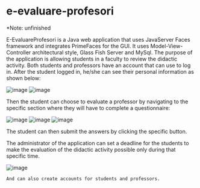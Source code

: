 # e-evaluare-profesori

*Note: unfinished

  E-EvaluareProfesori is a Java web application that uses JavaServer Faces framework and integrates PrimeFaces for the GUI. It uses Model-View-Controller architectural style, Glass Fish Server and MySql.
  The purpose of the application is allowing students in a faculty to review the didactic activity. Both students and professors have an account that can use to log in. 
  After the student logged in, he/she can see their personal information as shown below:
  
  ![image](https://github.com/cristinazaharia/e-evaluare-profesori/assets/78911746/7897786c-a265-45ad-9bbc-e01a192e6973)
  ![image](https://github.com/cristinazaharia/e-evaluare-profesori/assets/78911746/3fad77e1-05e8-4754-9b79-6a1e06588e39)
  
  Then the student can choose to evaluate a professor by navigating to the specific section where they will have to complete a questionnaire:
  
  ![image](https://github.com/cristinazaharia/e-evaluare-profesori/assets/78911746/8d889587-0460-4d99-8011-9fc6cbe5706a)
  ![image](https://github.com/cristinazaharia/e-evaluare-profesori/assets/78911746/91af7f70-3e33-4e53-9315-633c56a752be)
  ![image](https://github.com/cristinazaharia/e-evaluare-profesori/assets/78911746/be7e421d-950e-493d-a6ab-56beaeb55586)
   
   The student can then submit the answers by clicking the specific button.
   
   The administrator of the application can set a deadline for the students to make the evaluation of the didactic activity possible only during that specific time.
   
   ![image](https://github.com/cristinazaharia/e-evaluare-profesori/assets/78911746/36f851fe-b0fc-4752-a276-643f691941d4)
    
    And can also create accounts for students and professors.



  

